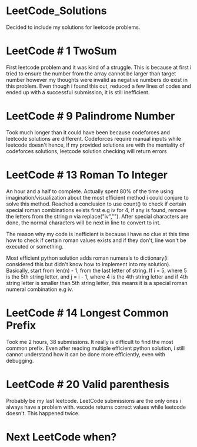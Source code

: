 # LeetCode_Solutions
Decided to include my solutions for leetcode problems.

# LeetCode # 1 TwoSum

First leetcode problem and it was kind of a struggle. This is because at first i tried to ensure the number from the array cannot be larger than target number however my thoughts were invalid as negative numbers do exist in this problem. Even though i found this out, reduced a few lines of codes and ended up with a successful submission, it is still inefficient.

# LeetCode # 9 Palindrome Number

Took much longer than it could have been because codeforces and leetcode solutions are different. Codeforces require manual inputs while leetcode doesn't hence, if my provided solutions are with the mentality of codeforces solutions, leetcode solution checking will return errors

# LeetCode # 13 Roman To Integer

An hour and a half to complete. Actually spent 80% of the time using imagination/visualization about the most efficient method i could conjure to solve this method. Reached a conclusion to use count() to check if certain special roman combinations exists first e.g iv for 4, if any is found, remove the letters from the string n via replace("iv",""). After special characters are done, the normal characters will be next in line to convert to int.

The reason why my code is inefficient is because i have no clue at this time how to check if certain roman values exists and if they don't, line won't be executed or something.

Most efficient python solution adds roman numerals to dictionary(i considered this but didn't know how to implement into my solution).
Basically, start from len(n) - 1, from the last letter of string. If i = 5, where 5 is the 5th string letter, and j = i - 1, where 4 is the 4th string letter and if 4th string letter is smaller than 5th string letter, this means it is a special roman numeral combination e.g iv.

# LeetCode # 14 Longest Common Prefix

Took me 2 hours, 38 submissions. It really is difficult to find the most common prefix. Even after reading multiple efficient python solution, i still cannot understand how it can be done more efficiently, even with debugging.

# LeetCode # 20 Valid parenthesis

Probably be my last leetcode. LeetCode submissions are the only ones i always have a problem with. vscode returns correct values while leetcode doesn't. This happened twice.

# Next LeetCode when?
